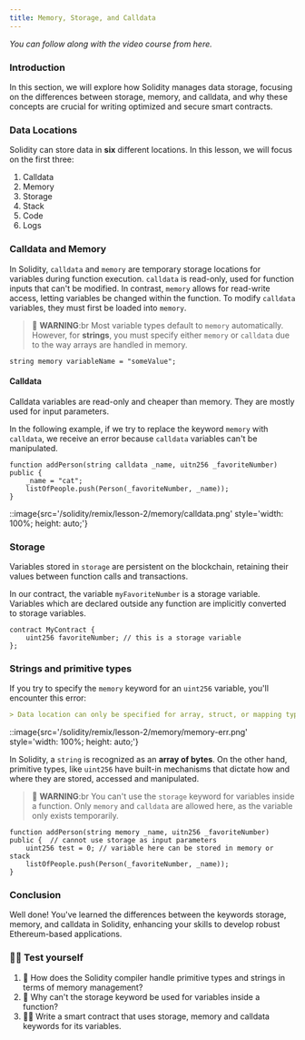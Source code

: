 ```yaml
---
title: Memory, Storage, and Calldata
---
```


_You can follow along with the video course from here._

### Introduction

In this section, we will explore how Solidity manages data storage, focusing on the differences between storage, memory, and calldata, and why these concepts are crucial for writing optimized and secure smart contracts.

### Data Locations

Solidity can store data in **six** different locations. In this lesson, we will focus on the first three:

1. Calldata
2. Memory
3. Storage
4. Stack
5. Code
6. Logs

### Calldata and Memory

In Solidity, `calldata` and `memory` are temporary storage locations for variables during function execution. `calldata` is read-only, used for function inputs that can't be modified. In contrast, `memory` allows for read-write access, letting variables be changed within the function. To modify `calldata` variables, they must first be loaded into `memory`.

> 🚧 **WARNING**:br
> Most variable types default to `memory` automatically. However, for **strings**, you must specify either `memory` or `calldata` due to the way arrays are handled in memory.

```solidity
string memory variableName = "someValue";
```

#### Calldata

Calldata variables are read-only and cheaper than memory. They are mostly used for input parameters.

In the following example, if we try to replace the keyword `memory` with `calldata`, we receive an error because `calldata` variables can't be manipulated.

```solidity
function addPerson(string calldata _name, uitn256 _favoriteNumber) public {
    _name = "cat";
    listOfPeople.push(Person(_favoriteNumber, _name));
}
```

::image{src='/solidity/remix/lesson-2/memory/calldata.png' style='width: 100%; height: auto;'}

### Storage

Variables stored in `storage` are persistent on the blockchain, retaining their values between function calls and transactions.

In our contract, the variable `myFavoriteNumber` is a storage variable. Variables which are declared outside any function are implicitly converted to storage variables.

```solidity
contract MyContract {
    uint256 favoriteNumber; // this is a storage variable
};
```

### Strings and primitive types

If you try to specify the `memory` keyword for an `uint256` variable, you'll encounter this error:

```markdown
> Data location can only be specified for array, struct, or mapping type
```

::image{src='/solidity/remix/lesson-2/memory/memory-err.png' style='width: 100%; height: auto;'}

In Solidity, a `string` is recognized as an **array of bytes**. On the other hand, primitive types, like `uint256` have built-in mechanisms that dictate how and where they are stored, accessed and manipulated.

> 🚧 **WARNING**:br
> You can't use the `storage` keyword for variables inside a function. Only `memory` and `calldata` are allowed here, as the variable only exists temporarily.

```solidity
function addPerson(string memory _name, uitn256 _favoriteNumber) public {  // cannot use storage as input parameters
    uint256 test = 0; // variable here can be stored in memory or stack
    listOfPeople.push(Person(_favoriteNumber, _name));
}
```

### Conclusion

Well done! You've learned the differences between the keywords storage, memory, and calldata in Solidity, enhancing your skills to develop robust Ethereum-based applications.

### 🧑‍💻 Test yourself

1. 📕 How does the Solidity compiler handle primitive types and strings in terms of memory management?
2. 📕 Why can't the storage keyword be used for variables inside a function?
3. 🧑‍💻 Write a smart contract that uses storage, memory and calldata keywords for its variables.
